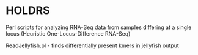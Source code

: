 HOLDRS
======

Perl scripts for analyzing RNA-Seq data from samples differing at a single locus (Heuristic One-Locus-Difference RNA-Seq)

ReadJellyfish.pl - finds differentially present kmers in jellyfish output
